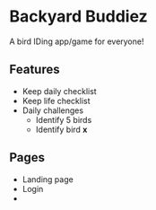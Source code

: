 # Backyard Buddiez

A bird IDing app/game for everyone!

## Features

- Keep daily checklist 
- Keep life checklist
- Daily challenges
    - Identify 5 birds
    - Identify bird **x**

## Pages
- Landing page
- Login
- 